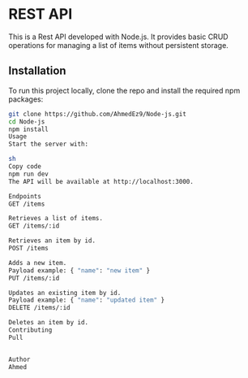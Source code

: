 # REST API

This is a Rest API developed with Node.js. It provides basic CRUD operations for managing a list of items without persistent storage.

## Installation

To run this project locally, clone the repo and install the required npm packages:

```sh
git clone https://github.com/AhmedEz9/Node-js.git
cd Node-js
npm install
Usage
Start the server with:

sh
Copy code
npm run dev
The API will be available at http://localhost:3000.

Endpoints
GET /items

Retrieves a list of items.
GET /items/:id

Retrieves an item by id.
POST /items

Adds a new item.
Payload example: { "name": "new item" }
PUT /items/:id

Updates an existing item by id.
Payload example: { "name": "updated item" }
DELETE /items/:id

Deletes an item by id.
Contributing
Pull


Author
Ahmed
```
